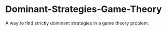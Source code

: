 # Dominant-Strategies-Game-Theory
A way to find strictly dominant strategies in a game theory problem.
